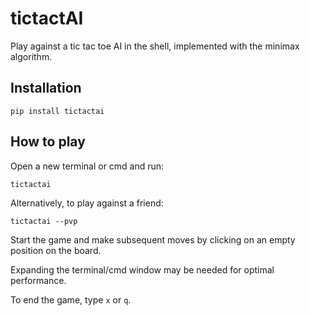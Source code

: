 # tictactAI

Play against a tic tac toe AI in the shell, implemented with the minimax algorithm.

## Installation

```
pip install tictactai
```

## How to play

Open a new terminal or cmd and run:
```
tictactai
```

Alternatively, to play against a friend:
```
tictactai --pvp
```

Start the game and make subsequent moves by clicking on an empty position on the board.

Expanding the terminal/cmd window may be needed for optimal performance.

To end the game, type `x` or `q`.